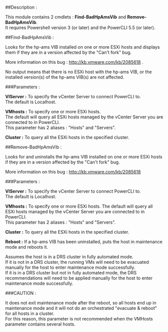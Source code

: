 ##Description :

This module contains 2 cmdlets : **Find-BadHpAmsVib** and **Remove-BadHpAmsVib**.  
It requires Powershell version 3 (or later) and the PowerCLI 5.5 (or later).

##Find-BadHpAmsVib :

Looks for the hp-ams VIB installed on one or more ESXi hosts and displays them if they are in a version affected by the "Can't fork" bug.

More information on this bug : http://kb.vmware.com/kb/2085618 .

No output means that there is no ESXi host with the hp-ams VIB, or the installed version(s) of the hp-ams VIB(s) are not affected.

###Parameters :

**VIServer :** To specify the vCenter Server to connect PowerCLI to.  
The default is Localhost.

**VMhosts :** To specify one or more ESXi hosts.  
The default will query all ESXi hosts managed by the vCenter Server you are connected to in PowerCLI.  
This parameter has 2 aliases : "Hosts" and "Servers".

**Cluster :** To query all the ESXi hosts in the specified cluster.

##Remove-BadHpAmsVib :

Looks for and uninstalls the hp-ams VIB installed on one or more ESXi hosts if they are in a version affected by the "Can't fork" bug.

More information on this bug : http://kb.vmware.com/kb/2085618

###Parameters :

**VIServer :** To specify the vCenter Server to connect PowerCLI to.  
The default is Localhost.

**VMhosts :** To specify one or more ESXi hosts. The default will query all ESXi hosts managed by the vCenter Server you are connected to in PowerCLI.  
This parameter has 2 aliases : "Hosts" and "Servers".

**Cluster :** To query all the ESXi hosts in the specified cluster.

**Reboot :** If a hp-ams VIB has been uninstalled, puts the host in maintenance mode and reboots it.

Assumes the host is in a DRS cluster in fully automated mode.  
If it is not in a DRS cluster, the running VMs will need to be evacuated manually for the host to enter maintenance mode successfully.  
If it is in a DRS cluster but not in fully automated mode, the DRS recommendations will need to be applied manually for the host to enter maintenance mode successfully.

###CAUTION : 

It does not exit maintenance mode after the reboot, so all hosts end up in maintenance mode and it will not do an orchestrated "evacuate & reboot" for all hosts in a cluster.  
For this reason, this parameter is not recommended when the VMHosts parameter contains several hosts.
